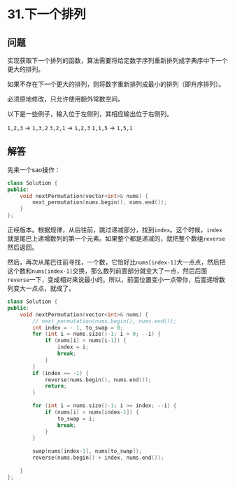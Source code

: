 # 31.下一个排列

## 问题
实现获取下一个排列的函数，算法需要将给定数字序列重新排列成字典序中下一个更大的排列。

如果不存在下一个更大的排列，则将数字重新排列成最小的排列（即升序排列）。

必须原地修改，只允许使用额外常数空间。

以下是一些例子，输入位于左侧列，其相应输出位于右侧列。

`1,2,3` &rarr; `1,3,2`
`3,2,1` &rarr; `1,2,3`
`1,1,5` &rarr; `1,5,1`

## 解答
先来一个sao操作：
```C++
class Solution {
public:
    void nextPermutation(vector<int>& nums) {
        next_permutation(nums.begin(), nums.end());
    }
};
```

正经版本。根据规律，从后往前，跳过递减部分，找到`index`。这个时候，`index`就是尾巴上递增数列的第一个元素。如果整个都是递减的，就把整个数组`reverse`然后返回。

然后，再次从尾巴往前寻找，一个数，它恰好比`nums[index-1]`大一点点，然后把这个数和`nums[index-1]`交换，那么数列前面部分就变大了一点，然后后面`reverse`一下，变成相对来说最小的。所以，前面位置变小一点带你，后面递增数列变大一点点，就成了。

```C++
class Solution {
public:
    void nextPermutation(vector<int>& nums) {
        // next_permutation(nums.begin(), nums.end());
        int index = - 1, to_swap = 0;
        for (int i = nums.size()-1; i > 0; --i) {
            if (nums[i] > nums[i-1]) {
                index = i;
                break;
            }
        }
        if (index == -1) {
            reverse(nums.begin(), nums.end());
            return;
        }
        
        for (int i = nums.size()-1; i >= index; --i) {
            if (nums[i] > nums[index-1]) {
                to_swap = i;
                break;
            }
        }
        
        swap(nums[index-1], nums[to_swap]);
        reverse(nums.begin() + index, nums.end());
        
    }
};
```